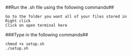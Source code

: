##Run the .sh file using the following commands##

	Go to the folder you want all of your files stored in
	Right click
	Click on open terminal here

###Type in the following commands##

	chmod +x setup.sh
	./setup.sh
